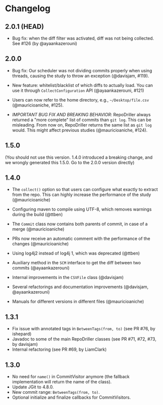 # Changelog

## 2.0.1 (HEAD)

- Bug fix: when the diff filter was activated, diff was not being collected.
See #126 (by @ayaankazerouni) 

## 2.0.0

- Bug fix: Our scheduler was not dividing commits
properly when using threads, causing the study to throw an exception (@davisjam, #119).

- New feature: whitelist/blacklist of which diffs to actually
load. You can use it through `CollectConfiguration` API (@ayaankazerouni, #121)

- Users can now refer to the home directory, e.g., `~/Desktop/file.csv` (@mauricioaniche, #125).

- _IMPORTANT BUG FIX AND BREAKING BEHAVIOR_: RepoDriller always returned a "more complete"
list of commits than `git log`. This can be misleading. From now on, RepoDriller returns the same
list as `git log` would. This might affect previous studies (@mauricioaniche, #124). 

## 1.5.0

(You should not use this version. 1.4.0 introduced a breaking change, and we wrongly generated this 1.5.0. Go to the 2.0.0 version directly)

## 1.4.0

- The `collect()` option so that users can configure what exactly to 
extract from the repo. This can highly increase the performance
of the study (@mauricioaniche)

- Configuring maven to compile using UTF-8, which removes warnings
during the build (@ttben)

- The `Commit` class now contains both parents of commit, in case of 
a merge (@mauricioaniche)

- PRs now receive an automatic comment with the performance of the
changes (@mauricioaniche)

- Using log4j2 instead of log4j 1, which was deprecated (@ttben)

- Auxiliary method in the `SCM` interface to get the diff between
two commits (@ayaankazerouni)

- Internal improvements in the `CSVFile` class (@davisjam)

- Several refactorings and documentation improvements (@davisjam, @ayaankazerouni)

- Manuals for different versions in different files (@mauricioaniche)

## 1.3.1

- Fix issue with annotated tags in `BetweenTags(from, to)` (see PR #76, by ishepard)
- Javadoc to some of the main RepoDriller classes (see PR #71, #72, #73, by davisjam)
- Internal refactoring (see PR #69, by LiamClark)

## 1.3.0

- No need for `name()` in CommitVisitor anymore (the fallback implementation will return the name of the class).
- Update JGit to 4.8.0.
- New commit range: `BetweenTags(from, to)`.
- Optional initialize and finalize callbacks for CommitVisitors.
